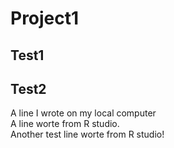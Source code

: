 # Project1
## Test1  
## Test2
A line I wrote on my local computer  
A line worte from R studio.  
Another test line worte from R studio!  
